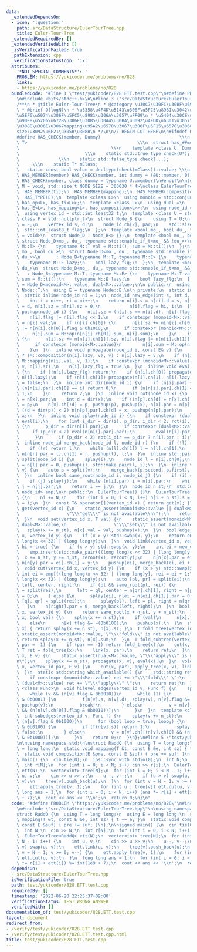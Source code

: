 ```yaml
---
data:
  _extendedDependsOn:
  - icon: ':question:'
    path: src/DataStructure/EulerTourTree.hpp
    title: Euler-Tour-Tree
  _extendedRequiredBy: []
  _extendedVerifiedWith: []
  _isVerificationFailed: true
  _pathExtension: cpp
  _verificationStatusIcon: ':x:'
  attributes:
    '*NOT_SPECIAL_COMMENTS*': ''
    PROBLEM: https://yukicoder.me/problems/no/828
    links:
    - https://yukicoder.me/problems/no/828
  bundledCode: "#line 1 \"test/yukicoder/828.ETT.test.cpp\"\n#define PROBLEM \"https://yukicoder.me/problems/no/828\"\
    \n#include <bits/stdc++.h>\n\n#line 3 \"src/DataStructure/EulerTourTree.hpp\"\n\
    /**\n * @title Euler-Tour-Tree\n * @category \u30C7\u30FC\u30BF\u69CB\u9020\n\
    \ * @brief O(logN)\n * \u5358\u4F4D\u5143\u306F\u5FC5\u8981\u3042\u308A\uFF08\u9045\
    \u5EF6\u5074\u306F\u5FC5\u8981\u306A\u3057\uFF09\n * \u5404\u30CE\u30FC\u30C9\u304C\
    \u90E8\u5206\u6728\u306E\u30B5\u30A4\u30BA\u3092\u4FDD\u6301\u3057\u3066\u3044\
    \u308B\u306E\u3067mapping\u95A2\u6570\u3067\u306F\u5F15\u6570\u3068\u3057\u3066\
    size\u3092\u6E21\u305B\u308B\n */\n\n// BEGIN CUT HERE\n\n#ifndef HAS_CHECK\n\
    #define HAS_CHECK(member, Dummy)                              \\\n  template <class\
    \ T>                                          \\\n  struct has_##member {    \
    \                                   \\\n    template <class U, Dummy>        \
    \                         \\\n    static std::true_type check(U*);           \
    \               \\\n    static std::false_type check(...);                   \
    \     \\\n    static T* mClass;                                         \\\n \
    \   static const bool value = decltype(check(mClass))::value; \\\n  };\n#define\
    \ HAS_MEMBER(member) HAS_CHECK(member, int dummy = (&U::member, 0))\n#define HAS_TYPE(member)\
    \ HAS_CHECK(member, class dummy = typename U::member)\n#endif\n\ntemplate <typename\
    \ M = void, std::size_t NODE_SIZE = 303030 * 4>\nclass EulerTourTree {\n  HAS_MEMBER(op);\n\
    \  HAS_MEMBER(ti);\n  HAS_MEMBER(mapping);\n  HAS_MEMBER(composition);\n  HAS_TYPE(T);\n\
    \  HAS_TYPE(E);\n  template <class L>\n  using monoid = std::conjunction<has_T<L>,\
    \ has_op<L>, has_ti<L>>;\n  template <class L>\n  using dual =\n      std::conjunction<has_T<L>,\
    \ has_E<L>, has_mapping<L>, has_composition<L>>;\n  using node_id = std::int_least32_t;\n\
    \  using vertex_id = std::int_least32_t;\n  template <class U = std::nullptr_t,\
    \ class F = std::nullptr_t>\n  struct Node_B {\n    using T = U;\n    using E\
    \ = F;\n    vertex_id s, d;\n    node_id ch[2], par;\n    std::size_t sz;\n  \
    \  std::int_least8_t flag;\n  };\n  template <bool mo_, bool du_, typename tEnable\
    \ = void>\n  struct Node_D : Node_B<> {};\n  template <bool mo_, bool du_>\n \
    \ struct Node_D<mo_, du_, typename std::enable_if_t<mo_ && !du_>>\n      : Node_B<typename\
    \ M::T> {\n    typename M::T val = M::ti(), sum = M::ti();\n  };\n  template <bool\
    \ mo_, bool du_>\n  struct Node_D<mo_, du_, typename std::enable_if_t<!mo_ &&\
    \ du_>>\n      : Node_B<typename M::T, typename M::E> {\n    typename M::T val;\n\
    \    typename M::E lazy;\n    bool lazy_flg;\n  };\n  template <bool mo_, bool\
    \ du_>\n  struct Node_D<mo_, du_, typename std::enable_if_t<mo_ && du_>>\n   \
    \   : Node_B<typename M::T, typename M::E> {\n    typename M::T val = M::ti(),\
    \ sum = M::ti();\n    typename M::E lazy;\n    bool lazy_flg;\n  };\n  using Node\
    \ = Node_D<monoid<M>::value, dual<M>::value>;\n\n public:\n  using T = typename\
    \ Node::T;\n  using E = typename Node::E;\n\n private:\n  static inline Node n[NODE_SIZE];\n\
    \  static inline node_id ni = 1;\n  node_id new_edge(int s, int d, bool hi) {\n\
    \    int i = ni++, ri = ni++;\n    return n[i].s = n[ri].d = s, n[i].d = n[ri].s\
    \ = d, n[i].sz = n[ri].sz = 0,\n           n[i].flag = hi, i;\n  }\n  static void\
    \ pushup(node_id i) {\n    n[i].sz = (n[i].s == n[i].d), n[i].flag &= 0b0101,\n\
    \    n[i].flag |= n[i].flag << 1;\n    if constexpr (monoid<M>::value) n[i].sum\
    \ = n[i].val;\n    if (n[i].ch[0]) {\n      n[i].sz += n[n[i].ch[0]].sz, n[i].flag\
    \ |= n[n[i].ch[0]].flag & 0b1010;\n      if constexpr (monoid<M>::value)\n   \
    \     n[i].sum = M::op(n[n[i].ch[0]].sum, n[i].sum);\n    }\n    if (n[i].ch[1])\
    \ {\n      n[i].sz += n[n[i].ch[1]].sz, n[i].flag |= n[n[i].ch[1]].flag & 0b1010;\n\
    \      if constexpr (monoid<M>::value)\n        n[i].sum = M::op(n[i].sum, n[n[i].ch[1]].sum);\n\
    \    }\n  }\n  inline void propagate(node_id i, const E& v) {\n    n[i].lazy_flg\
    \ ? (M::composition(n[i].lazy, v), v) : n[i].lazy = v;\n    if (n[i].s == n[i].d)\
    \ M::mapping(n[i].val, v, 1);\n    if constexpr (monoid<M>::value) M::mapping(n[i].sum,\
    \ v, n[i].sz);\n    n[i].lazy_flg = true;\n  }\n  inline void eval(node_id i)\
    \ {\n    if (!n[i].lazy_flg) return;\n    if (n[i].ch[0]) propagate(n[i].ch[0],\
    \ n[i].lazy);\n    if (n[i].ch[1]) propagate(n[i].ch[1], n[i].lazy);\n    n[i].lazy_flg\
    \ = false;\n  }\n  inline int dir(node_id i) {\n    if (n[i].par) {\n      if\
    \ (n[n[i].par].ch[0] == i) return 0;\n      if (n[n[i].par].ch[1] == i) return\
    \ 1;\n    }\n    return 2;\n  }\n  inline void rot(node_id x) {\n    node_id p\
    \ = n[x].par;\n    int d = dir(x);\n    if ((n[p].ch[d] = n[x].ch[!d])) n[n[p].ch[d]].par\
    \ = p;\n    n[x].ch[!d] = p, pushup(p), pushup(x), n[x].par = n[p].par;\n    if\
    \ ((d = dir(p)) < 2) n[n[p].par].ch[d] = x, pushup(n[p].par);\n    n[p].par =\
    \ x;\n  }\n  inline void splay(node_id i) {\n    if constexpr (dual<M>::value)\
    \ eval(i);\n    for (int i_dir = dir(i), p_dir; i_dir < 2; rot(i), i_dir = dir(i))\
    \ {\n      p_dir = dir(n[i].par);\n      if constexpr (dual<M>::value) {\n   \
    \     if (p_dir < 2) eval(n[n[i].par].par);\n        eval(n[i].par), eval(i);\n\
    \      }\n      if (p_dir < 2) rot(i_dir == p_dir ? n[i].par : i);\n    }\n  }\n\
    \  inline node_id merge_back(node_id l, node_id r) {\n    if (!l) return r;\n\
    \    if (!r) return l;\n    while (n[l].ch[1]) l = n[l].ch[1];\n    return splay(l),\
    \ n[n[r].par = l].ch[1] = r, pushup(l), l;\n  }\n  inline std::pair<node_id, node_id>\
    \ split(node_id i) {\n    splay(i);\n    node_id l = n[i].ch[0];\n    return n[i].ch[0]\
    \ = n[l].par = 0, pushup(i), std::make_pair(l, i);\n  }\n  inline void reroot(node_id\
    \ v) {\n    auto p = split(v);\n    merge_back(p.second, p.first), splay(v);\n\
    \  }\n  inline bool same_root(node_id i, node_id j) {\n    if (i) splay(i);\n\
    \    if (j) splay(j);\n    while (n[i].par) i = n[i].par;\n    while (n[j].par)\
    \ j = n[j].par;\n    return i == j;\n  }\n  node_id n_st;\n  std::unordered_map<std::uint64_t,\
    \ node_id> emp;\n\n public:\n  EulerTourTree() {}\n  EulerTourTree(int N) : n_st(ni)\
    \ {\n    ni += N;\n    for (int i = 0; i < N; i++) n[i + n_st].s = n[i + n_st].d\
    \ = i;\n  }\n  const T& operator[](vertex_id x) { return get(x); }\n  const T&\
    \ get(vertex_id x) {\n    static_assert(monoid<M>::value || dual<M>::value,\n\
    \                  \"\\\"get\\\" is not available\\n\");\n    return n[x + n_st].val;\n\
    \  }\n  void set(vertex_id x, T val) {\n    static_assert(monoid<M>::value ||\
    \ dual<M>::value,\n                  \"\\\"set\\\" is not available\\n\");\n \
    \   splay(x += n_st), n[x].val = val, pushup(x);\n  }\n  bool edge_exist(vertex_id\
    \ x, vertex_id y) {\n    if (x > y) std::swap(x, y);\n    return emp.count(((long\
    \ long)x << 32) | (long long)y);\n  }\n  void link(vertex_id x, vertex_id y, bool\
    \ hi = true) {\n    if (x > y) std::swap(x, y);\n    int ei = new_edge(x, y, hi);\n\
    \    emp.insert(std::make_pair(((long long)x << 32) | (long long)y, ei));\n  \
    \  x += n_st, y += n_st, reroot(x), reroot(y);\n    n[n[x].par = ei].ch[0] = x,\
    \ n[n[y].par = ei].ch[1] = y;\n    pushup(ei), merge_back(ei, ei + 1);\n  }\n\
    \  void cut(vertex_id x, vertex_id y) {\n    if (x > y) std::swap(x, y);\n   \
    \ int ei = emp[((long long)x << 32) | (long long)y], rei = ei + 1;\n    emp.erase(((long\
    \ long)x << 32) | (long long)y);\n    auto [pl, pr] = split(ei);\n    node_id\
    \ left, center, right;\n    if (pl && same_root(pl, rei)) {\n      auto [ql, qr]\
    \ = split(rei);\n      left = ql, center = n[qr].ch[1], right = n[pr].ch[1], n[center].par\
    \ = 0;\n    } else {\n      splay(ei), n[ei = n[ei].ch[1]].par = 0;\n      auto\
    \ [ql, qr] = split(rei);\n      splay(pl), left = pl, right = n[qr].ch[1];\n \
    \   }\n    n[right].par = 0, merge_back(left, right);\n  }\n  bool connected(vertex_id\
    \ x, vertex_id y) {\n    return same_root(x + n_st, y + n_st);\n  }\n  void subedge_set(vertex_id\
    \ x, bool val) {\n    splay(x += n_st);\n    if (val)\n      n[x].flag |= (0b0100);\n\
    \    else\n      n[x].flag &= ~(0b0100);\n    pushup(x);\n  }\n  std::size_t tree_size(vertex_id\
    \ x) { return splay(x += n_st), n[x].sz; }\n  T fold_tree(vertex_id x) {\n   \
    \ static_assert(monoid<M>::value, \"\\\"fold\\\" is not available\\n\");\n   \
    \ return splay(x += n_st), n[x].sum;\n  }\n  T fold_subtree(vertex_id x, vertex_id\
    \ par = -1) {\n    if (par == -1) return fold_tree(x);\n    cut(x, par);\n   \
    \ T ret = fold_tree(x);\n    link(x, par);\n    return ret;\n  }\n  void apply_tree(vertex_id\
    \ x, E v) {\n    static_assert(dual<M>::value, \"\\\"apply\\\" is not available\\\
    n\");\n    splay(x += n_st), propagate(x, v), eval(x);\n  }\n  void apply_subtree(vertex_id\
    \ x, vertex_id par, E v) {\n    cut(x, par), apply_tree(x, v), link(x, par);\n\
    \  }\n  static std::string which_available() {\n    std::string ret = \"\";\n\
    \    if constexpr (monoid<M>::value) ret += \"\\\"fold\\\" \";\n    if constexpr\
    \ (dual<M>::value) ret += \"\\\"apply\\\" \";\n    return ret;\n  }\n  template\
    \ <class Func>\n  void hilevel_edges(vertex_id v, Func f) {\n    splay(v += n_st);\n\
    \    while (v && (n[v].flag & 0b0010))\n      while (1) {\n        if (n[v].flag\
    \ & 0b0001) {\n          f(n[v].s, n[v].d), splay(v), n[v].flag &= ~(0b0001),\
    \ pushup(v);\n          break;\n        } else\n          v = n[v].ch[!(n[v].ch[0]\
    \ && (n[n[v].ch[0]].flag & 0b0010))];\n      }\n  }\n  template <class Func>\n\
    \  int subedges(vertex_id v, Func f) {\n    splay(v += n_st);\n    while (v &&\
    \ (n[v].flag & 0b1000))\n      for (bool loop = true; loop;) {\n        if (n[v].flag\
    \ & 0b0100) {\n          if (f(n[v].s)) return 1;\n          splay(v), loop =\
    \ false;\n        } else\n          v = n[v].ch[!(n[v].ch[0] && (n[n[v].ch[0]].flag\
    \ & 0b1000))];\n      }\n    return 0;\n  }\n};\n#line 5 \"test/yukicoder/828.ETT.test.cpp\"\
    \n\nusing namespace std;\n\nstruct RaddQ {\n  using T = long long;\n  using E\
    \ = long long;\n  static void mapping(T &t, const E &e, int sz) { t += e; }\n\
    \  static void composition(E &pre, const E &suf) { pre += suf; }\n};\n\nsigned\
    \ main() {\n  cin.tie(0);\n  ios::sync_with_stdio(0);\n  int N;\n  cin >> N;\n\
    \  int r[N];\n  for (int i = 0; i < N; i++) cin >> r[i];\n  EulerTourTree<RaddQ>\
    \ ett(N);\n  vector<int> tree[N];\n  for (int i = 0; i < N - 1; i++) {\n    int\
    \ u, v;\n    cin >> u >> v;\n    u--, v--;\n    if (u > v) swap(u, v);\n    ett.link(u,\
    \ v);\n    tree[v].push_back(u);\n  }\n  for (int v = N - 1; v >= 0; v--) {\n\
    \    ett.apply_tree(v, 1);\n    for (int u : tree[v]) ett.cut(u, v);\n  }\n  long\
    \ long ans = 1;\n  for (int i = 0; i < N; i++) (ans *= r[i] + ett[i]) %= int(1e9\
    \ + 7);\n  cout << ans << '\\n';\n  return 0;\n}\n"
  code: "#define PROBLEM \"https://yukicoder.me/problems/no/828\"\n#include <bits/stdc++.h>\n\
    \n#include \"src/DataStructure/EulerTourTree.hpp\"\n\nusing namespace std;\n\n\
    struct RaddQ {\n  using T = long long;\n  using E = long long;\n  static void\
    \ mapping(T &t, const E &e, int sz) { t += e; }\n  static void composition(E &pre,\
    \ const E &suf) { pre += suf; }\n};\n\nsigned main() {\n  cin.tie(0);\n  ios::sync_with_stdio(0);\n\
    \  int N;\n  cin >> N;\n  int r[N];\n  for (int i = 0; i < N; i++) cin >> r[i];\n\
    \  EulerTourTree<RaddQ> ett(N);\n  vector<int> tree[N];\n  for (int i = 0; i <\
    \ N - 1; i++) {\n    int u, v;\n    cin >> u >> v;\n    u--, v--;\n    if (u >\
    \ v) swap(u, v);\n    ett.link(u, v);\n    tree[v].push_back(u);\n  }\n  for (int\
    \ v = N - 1; v >= 0; v--) {\n    ett.apply_tree(v, 1);\n    for (int u : tree[v])\
    \ ett.cut(u, v);\n  }\n  long long ans = 1;\n  for (int i = 0; i < N; i++) (ans\
    \ *= r[i] + ett[i]) %= int(1e9 + 7);\n  cout << ans << '\\n';\n  return 0;\n}\n"
  dependsOn:
  - src/DataStructure/EulerTourTree.hpp
  isVerificationFile: true
  path: test/yukicoder/828.ETT.test.cpp
  requiredBy: []
  timestamp: '2022-06-20 22:25:37+09:00'
  verificationStatus: TEST_WRONG_ANSWER
  verifiedWith: []
documentation_of: test/yukicoder/828.ETT.test.cpp
layout: document
redirect_from:
- /verify/test/yukicoder/828.ETT.test.cpp
- /verify/test/yukicoder/828.ETT.test.cpp.html
title: test/yukicoder/828.ETT.test.cpp
---
```


